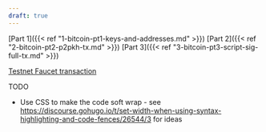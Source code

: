 ```yaml
---
draft: true
---
```

[Part 1]({{< ref "1-bitcoin-pt1-keys-and-addresses.md" >}})
[Part 2]({{< ref "2-bitcoin-pt2-p2pkh-tx.md" >}})
[Part 3]({{< ref "3-bitcoin-pt3-script-sig-full-tx.md" >}})

[Testnet Faucet transaction](https://www.blockchain.com/btc-testnet/tx/6707af5c6d5257067c969fcf7f875e6ad9ad3143e3025f8c391683b23cff9c24)

TODO
* Use CSS to make the code soft wrap - see https://discourse.gohugo.io/t/set-width-when-using-syntax-highlighting-and-code-fences/26544/3 for ideas 